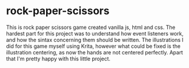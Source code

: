 # rock-paper-scissors
This is rock paper scissors game created vanilla js, html and css. The hardest part for this project was to understand how event listeners work, and how the sintax concerning them should be written. The illustrations I did for this game myself using Krita, however what could be fixed is the illustration centering, as now the hands are not centered perfectly. Apart that I'm pretty happy with this little project.

